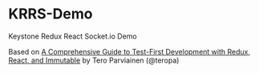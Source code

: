 # KRRS-Demo
Keystone Redux React Socket.io Demo

Based on [A Comprehensive Guide to Test-First Development with Redux, React, and Immutable](http://teropa.info/blog/2015/09/10/full-stack-redux-tutorial.html) by Tero Parviainen (@teropa)

